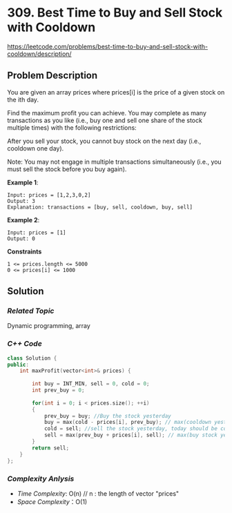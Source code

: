 # 309. Best Time to Buy and Sell Stock with Cooldown
https://leetcode.com/problems/best-time-to-buy-and-sell-stock-with-cooldown/description/

## Problem Description

You are given an array prices where prices[i] is the price of a given stock on the ith day.

Find the maximum profit you can achieve. You may complete as many transactions as you like (i.e., buy one and sell one share of the stock multiple times) with the following restrictions:

After you sell your stock, you cannot buy stock on the next day (i.e., cooldown one day).

Note: You may not engage in multiple transactions simultaneously (i.e., you must sell the stock before you buy again).


**Example 1**:
```
Input: prices = [1,2,3,0,2]
Output: 3
Explanation: transactions = [buy, sell, cooldown, buy, sell]
```
**Example 2**:
```
Input: prices = [1]
Output: 0
```

**Constraints**
```
1 <= prices.length <= 5000
0 <= prices[i] <= 1000
```

## Solution

### _Related Topic_
   Dynamic programming, array

### _C++ Code_
```cpp
class Solution {
public:
    int maxProfit(vector<int>& prices) {
        
        int buy = INT_MIN, sell = 0, cold = 0;
        int prev_buy = 0;
        
        for(int i = 0; i < prices.size(); ++i)
        {
            prev_buy = buy; //Buy the stock yesterday
            buy = max(cold - prices[i], prev_buy); // max(cooldown yesterday and buy stock today, buy the stock yesterday)
            cold = sell; //sell the stock yesterday, today should be cooldwon
            sell = max(prev_buy + prices[i], sell); // max(buy stock yesterday and sell it today, sell the stock yesterday)
        }
        return sell;
    }
};

```

### _Complexity Anlysis_
- _Time Complexity_: O(n) // n : the length of vector "prices"
- _Space Complexity_：O(1)
